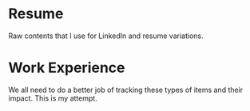 # Resume

Raw contents that I use for LinkedIn and resume variations.

# Work Experience

We all need to do a better job of tracking these types of items and their impact. This is my attempt. 
